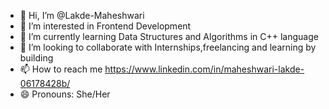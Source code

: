 - 👋 Hi, I’m @Lakde-Maheshwari
- 👀 I’m interested in Frontend Development 
- 🌱 I’m currently learning Data Structures and Algorithms in C++ language
- 💞️ I’m looking to collaborate with Internships,freelancing and learning by building
- 📫 How to reach me https://www.linkedin.com/in/maheshwari-lakde-06178428b/
- 😄 Pronouns: She/Her
